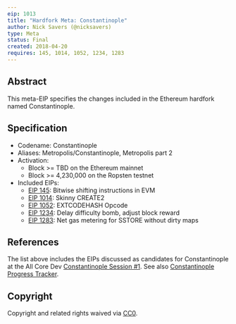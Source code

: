 ```yaml
---
eip: 1013
title: "Hardfork Meta: Constantinople"
author: Nick Savers (@nicksavers)
type: Meta
status: Final
created: 2018-04-20
requires: 145, 1014, 1052, 1234, 1283
---
```


## Abstract

This meta-EIP specifies the changes included in the Ethereum hardfork named Constantinople.

## Specification

- Codename: Constantinople
- Aliases: Metropolis/Constantinople, Metropolis part 2
- Activation:
  - Block >= TBD on the Ethereum mainnet
  - Block >= 4,230,000 on the Ropsten testnet
- Included EIPs:
  - [EIP 145](./eip-145.md): Bitwise shifting instructions in EVM
  - [EIP 1014](./eip-1014.md): Skinny CREATE2
  - [EIP 1052](./eip-1052.md): EXTCODEHASH Opcode
  - [EIP 1234](./eip-1234.md): Delay difficulty bomb, adjust block reward
  - [EIP 1283](./eip-1283.md): Net gas metering for SSTORE without dirty maps

## References

The list above includes the EIPs discussed as candidates for Constantinople at the All Core Dev [Constantinople Session #1](https://github.com/ethereum/pm/issues/55). See also [Constantinople Progress Tracker](https://github.com/ethereum/pm/wiki/Constantinople-Progress-Tracker).

## Copyright

Copyright and related rights waived via [CC0](https://creativecommons.org/publicdomain/zero/1.0/).
